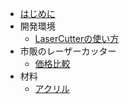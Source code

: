
* [はじめに](README.md)
* 開発環境
    * [LaserCutterの使い方](https://sites.google.com/gclue.jp/lasercutter-easymanual/%E3%83%9B%E3%83%BC%E3%83%A0)
* 市販のレーザーカッター
	* [価格比較](price.md)
* 材料
	* [アクリル](acrylic.md)

